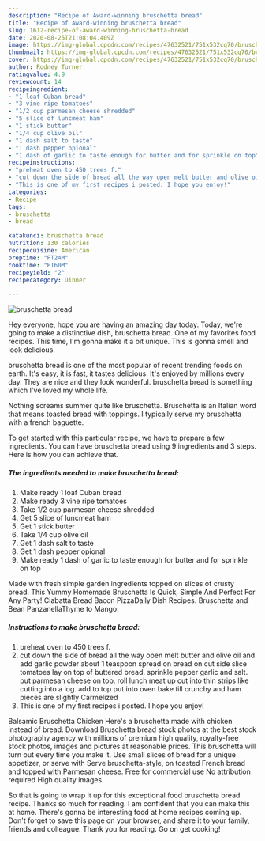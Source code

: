 ```yaml
---
description: "Recipe of Award-winning bruschetta bread"
title: "Recipe of Award-winning bruschetta bread"
slug: 1612-recipe-of-award-winning-bruschetta-bread
date: 2020-08-25T21:08:04.409Z
image: https://img-global.cpcdn.com/recipes/47632521/751x532cq70/bruschetta-bread-recipe-main-photo.jpg
thumbnail: https://img-global.cpcdn.com/recipes/47632521/751x532cq70/bruschetta-bread-recipe-main-photo.jpg
cover: https://img-global.cpcdn.com/recipes/47632521/751x532cq70/bruschetta-bread-recipe-main-photo.jpg
author: Rodney Turner
ratingvalue: 4.9
reviewcount: 14
recipeingredient:
- "1 loaf Cuban bread"
- "3 vine ripe tomatoes"
- "1/2 cup parmesan cheese shredded"
- "5 slice of luncmeat ham"
- "1 stick butter"
- "1/4 cup olive oil"
- "1 dash salt to taste"
- "1 dash pepper opional"
- "1 dash of garlic to taste enough for butter and for sprinkle on top"
recipeinstructions:
- "preheat oven to 450 trees f."
- "cut down the side of bread all the way open melt butter and olive oil and add garlic powder about 1 teaspoon spread on bread on cut side slice tomatoes lay on top of buttered bread. sprinkle pepper garlic and salt. put parmesan cheese on top. roll lunch meat up cut into thin strips like cutting into a log. add to top put into oven bake till crunchy and ham pieces are slightly Carmelized"
- "This is one of my first recipes i posted. I hope you enjoy!"
categories:
- Recipe
tags:
- bruschetta
- bread

katakunci: bruschetta bread 
nutrition: 130 calories
recipecuisine: American
preptime: "PT24M"
cooktime: "PT60M"
recipeyield: "2"
recipecategory: Dinner

---
```



![bruschetta bread](https://img-global.cpcdn.com/recipes/47632521/751x532cq70/bruschetta-bread-recipe-main-photo.jpg)

Hey everyone, hope you are having an amazing day today. Today, we're going to make a distinctive dish, bruschetta bread. One of my favorites food recipes. This time, I'm gonna make it a bit unique. This is gonna smell and look delicious.

bruschetta bread is one of the most popular of recent trending foods on earth. It's easy, it is fast, it tastes delicious. It's enjoyed by millions every day. They are nice and they look wonderful. bruschetta bread is something which I've loved my whole life.

Nothing screams summer quite like bruschetta. Bruschetta is an Italian word that means toasted bread with toppings. I typically serve my bruschetta with a french baguette.


To get started with this particular recipe, we have to prepare a few ingredients. You can have bruschetta bread using 9 ingredients and 3 steps. Here is how you can achieve that.

<!--inarticleads1-->

##### The ingredients needed to make bruschetta bread:

1. Make ready 1 loaf Cuban bread
1. Make ready 3 vine ripe tomatoes
1. Take 1/2 cup parmesan cheese shredded
1. Get 5 slice of luncmeat ham
1. Get 1 stick butter
1. Take 1/4 cup olive oil
1. Get 1 dash salt to taste
1. Get 1 dash pepper opional
1. Make ready 1 dash of garlic to taste enough for butter and for sprinkle on top


Made with fresh simple garden ingredients topped on slices of crusty bread. This Yummy Homemade Bruschetta Is Quick, Simple And Perfect For Any Party! Ciabatta Bread Bacon PizzaDaily Dish Recipes. Bruschetta and Bean PanzanellaThyme to Mango. 

<!--inarticleads2-->

##### Instructions to make bruschetta bread:

1. preheat oven to 450 trees f.
1. cut down the side of bread all the way open melt butter and olive oil and add garlic powder about 1 teaspoon spread on bread on cut side slice tomatoes lay on top of buttered bread. sprinkle pepper garlic and salt. put parmesan cheese on top. roll lunch meat up cut into thin strips like cutting into a log. add to top put into oven bake till crunchy and ham pieces are slightly Carmelized
1. This is one of my first recipes i posted. I hope you enjoy!


Balsamic Bruschetta Chicken Here&#39;s a bruschetta made with chicken instead of bread. Download Bruschetta bread stock photos at the best stock photography agency with millions of premium high quality, royalty-free stock photos, images and pictures at reasonable prices. This bruschetta will turn out every time you make it. Use small slices of bread for a unique appetizer, or serve with Serve bruschetta-style, on toasted French bread and topped with Parmesan cheese. Free for commercial use No attribution required High quality images. 

So that is going to wrap it up for this exceptional food bruschetta bread recipe. Thanks so much for reading. I am confident that you can make this at home. There's gonna be interesting food at home recipes coming up. Don't forget to save this page on your browser, and share it to your family, friends and colleague. Thank you for reading. Go on get cooking!
